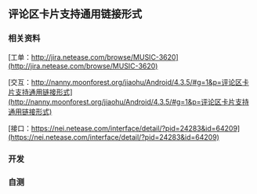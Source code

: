 ## 评论区卡片支持通用链接形式
### 相关资料
[工单：http://jira.netease.com/browse/MUSIC-3620](http://jira.netease.com/browse/MUSIC-3620)

[交互：http://nanny.moonforest.org/jiaohu/Android/4.3.5/#g=1&p=评论区卡片支持通用链接形式](http://nanny.moonforest.org/jiaohu/Android/4.3.5/#g=1&p=评论区卡片支持通用链接形式)

[接口：https://nei.netease.com/interface/detail/?pid=24283&id=64209](https://nei.netease.com/interface/detail/?pid=24283&id=64209)

### 开发



### 自测

